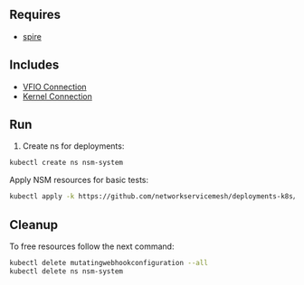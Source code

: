 ## Requires

- [spire](../spire)

## Includes

- [VFIO Connection](../use-cases/Vfio2Noop)
- [Kernel Connection](../use-cases/SriovKernel2Noop)

## Run

1. Create ns for deployments:
```bash
kubectl create ns nsm-system
```

Apply NSM resources for basic tests:
```bash
kubectl apply -k https://github.com/networkservicemesh/deployments-k8s/examples/sriov?ref=c7d21abbe6de3a49c35c3f3e0ba7335986f78bfa
```

## Cleanup

To free resources follow the next command:
```bash
kubectl delete mutatingwebhookconfiguration --all
kubectl delete ns nsm-system
```
